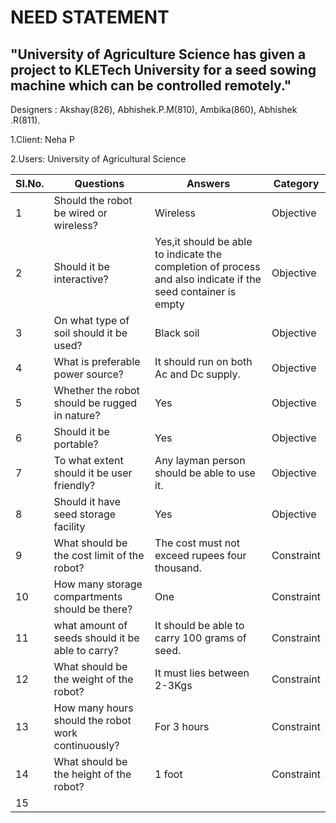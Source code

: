 # NEED STATEMENT
##  "University of Agriculture Science has given a project to KLETech University for a seed sowing machine which can be controlled remotely."
 Designers : Akshay(826), Abhishek.P.M(810), Ambika(860), Abhishek .R(811).

1.Client: Neha P

2.Users: University of Agricultural Science

|SI.No.|Questions              |Answers                      |Category        |
|------|-----------------------|-----------------------------|----------------|
|1     |Should the robot be wired or wireless?	|Wireless	|Objective    |
|2     |Should it be interactive?	   |Yes,it should be able to indicate the completion of process and  also indicate if the seed container is empty	|Objective |
|3     |On what type of soil should it be used?	| Black soil |Objective |
|4     |What is preferable power source?	|It should run on both Ac and Dc supply.	|Objective|
|5     |Whether the robot should be rugged in nature?	|Yes  |Objective |
|6     |Should it be portable?	| Yes |Objective |
|7     | To what extent should it be user friendly?	|Any layman person should be able to use it.	|Objective|
|8     |Should it have seed storage facility|Yes | Objective |
|9     |What should be the cost limit of the robot?	|The cost must not exceed rupees four thousand.	|Constraint|
|10    |How many storage compartments should be there?	|One |Constraint|
|11    |what amount of seeds should it be able to carry?	|It should be able to carry 100 grams of seed.	|Constraint|
|12    |What should be the weight of the robot?	|It must lies between 2-3Kgs| Constraint|
|13    |How many hours should the robot work continuously?	|For 3 hours| Constraint|
|14    |What should be the height of the robot?	|1 foot |Constraint|
|15    |
